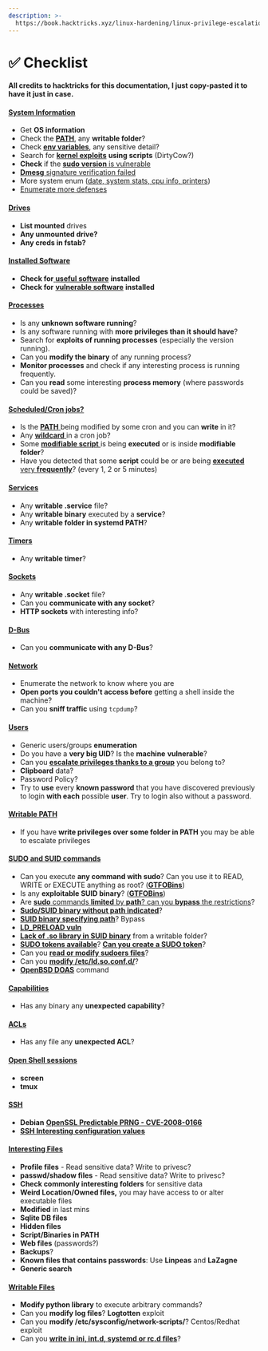 ```yaml
---
description: >-
  https://book.hacktricks.xyz/linux-hardening/linux-privilege-escalation-checklist
---
```


# ✅ Checklist

#### All credits to hacktricks for this documentation, I just copy-pasted it to have it just in case. <a href="#system-information" id="system-information"></a>

#### [System Information](https://book.hacktricks.xyz/linux-hardening/privilege-escalation#system-information) <a href="#system-information" id="system-information"></a>

* Get **OS information**
* Check the [**PATH**](https://book.hacktricks.xyz/linux-hardening/privilege-escalation#path), any **writable folder**?
* Check [**env variables**](https://book.hacktricks.xyz/linux-hardening/privilege-escalation#env-info), any sensitive detail?
* Search for [**kernel exploits**](https://book.hacktricks.xyz/linux-hardening/privilege-escalation#kernel-exploits) **using scripts** (DirtyCow?)
* **Check** if the [**sudo version** is vulnerable](https://book.hacktricks.xyz/linux-hardening/privilege-escalation#sudo-version)
* [**Dmesg** signature verification failed](https://book.hacktricks.xyz/linux-hardening/privilege-escalation#dmesg-signature-verification-failed)
* More system enum ([date, system stats, cpu info, printers](https://book.hacktricks.xyz/linux-hardening/privilege-escalation#more-system-enumeration))
* [Enumerate more defenses](https://book.hacktricks.xyz/linux-hardening/privilege-escalation#enumerate-possible-defenses)

#### [Drives](https://book.hacktricks.xyz/linux-hardening/privilege-escalation#drives) <a href="#drives" id="drives"></a>

* **List mounted** drives
* **Any unmounted drive?**
* **Any creds in fstab?**

#### [**Installed Software**](https://book.hacktricks.xyz/linux-hardening/privilege-escalation#installed-software) <a href="#installed-software" id="installed-software"></a>

* **Check for**[ **useful software**](https://book.hacktricks.xyz/linux-hardening/privilege-escalation#useful-software) **installed**
* **Check for** [**vulnerable software**](https://book.hacktricks.xyz/linux-hardening/privilege-escalation#vulnerable-software-installed) **installed**

#### [Processes](https://book.hacktricks.xyz/linux-hardening/privilege-escalation#processes) <a href="#processes" id="processes"></a>

* Is any **unknown software running**?
* Is any software running with **more privileges than it should have**?
* Search for **exploits of running processes** (especially the version running).
* Can you **modify the binary** of any running process?
* **Monitor processes** and check if any interesting process is running frequently.
* Can you **read** some interesting **process memory** (where passwords could be saved)?

#### [Scheduled/Cron jobs?](https://book.hacktricks.xyz/linux-hardening/privilege-escalation#scheduled-jobs) <a href="#scheduled-cron-jobs" id="scheduled-cron-jobs"></a>

* Is the [**PATH** ](https://book.hacktricks.xyz/linux-hardening/privilege-escalation#cron-path)being modified by some cron and you can **write** in it?
* Any [**wildcard** ](https://book.hacktricks.xyz/linux-hardening/privilege-escalation#cron-using-a-script-with-a-wildcard-wildcard-injection)in a cron job?
* Some [**modifiable script** ](https://book.hacktricks.xyz/linux-hardening/privilege-escalation#cron-script-overwriting-and-symlink)is being **executed** or is inside **modifiable folder**?
* Have you detected that some **script** could be or are being [**executed** very **frequently**](https://book.hacktricks.xyz/linux-hardening/privilege-escalation#frequent-cron-jobs)? (every 1, 2 or 5 minutes)

#### [Services](https://book.hacktricks.xyz/linux-hardening/privilege-escalation#services) <a href="#services" id="services"></a>

* Any **writable .service** file?
* Any **writable binary** executed by a **service**?
* Any **writable folder in systemd PATH**?

#### [Timers](https://book.hacktricks.xyz/linux-hardening/privilege-escalation#timers) <a href="#timers" id="timers"></a>

* Any **writable timer**?

#### [Sockets](https://book.hacktricks.xyz/linux-hardening/privilege-escalation#sockets) <a href="#sockets" id="sockets"></a>

* Any **writable .socket** file?
* Can you **communicate with any socket**?
* **HTTP sockets** with interesting info?

#### [D-Bus](https://book.hacktricks.xyz/linux-hardening/privilege-escalation#d-bus) <a href="#d-bus" id="d-bus"></a>

* Can you **communicate with any D-Bus**?

#### [Network](https://book.hacktricks.xyz/linux-hardening/privilege-escalation#network) <a href="#network" id="network"></a>

* Enumerate the network to know where you are
* **Open ports you couldn't access before** getting a shell inside the machine?
* Can you **sniff traffic** using `tcpdump`?

#### [Users](https://book.hacktricks.xyz/linux-hardening/privilege-escalation#users) <a href="#users" id="users"></a>

* Generic users/groups **enumeration**
* Do you have a **very big UID**? Is the **machine** **vulnerable**?
* Can you [**escalate privileges thanks to a group**](https://book.hacktricks.xyz/linux-hardening/privilege-escalation/interesting-groups-linux-pe) you belong to?
* **Clipboard** data?
* Password Policy?
* Try to **use** every **known password** that you have discovered previously to login **with each** possible **user**. Try to login also without a password.

#### [Writable PATH](https://book.hacktricks.xyz/linux-hardening/privilege-escalation#writable-path-abuses) <a href="#writable-path" id="writable-path"></a>

* If you have **write privileges over some folder in PATH** you may be able to escalate privileges

#### [SUDO and SUID commands](https://book.hacktricks.xyz/linux-hardening/privilege-escalation#sudo-and-suid) <a href="#sudo-and-suid-commands" id="sudo-and-suid-commands"></a>

* Can you execute **any command with sudo**? Can you use it to READ, WRITE or EXECUTE anything as root? ([**GTFOBins**](https://gtfobins.github.io/))
* Is any **exploitable SUID binary**? ([**GTFOBins**](https://gtfobins.github.io/))
* Are [**sudo** commands **limited** by **path**? can you **bypass** the restrictions](https://book.hacktricks.xyz/linux-hardening/privilege-escalation#sudo-execution-bypassing-paths)?
* [**Sudo/SUID binary without path indicated**](https://book.hacktricks.xyz/linux-hardening/privilege-escalation#sudo-command-suid-binary-without-command-path)?
* [**SUID binary specifying path**](https://book.hacktricks.xyz/linux-hardening/privilege-escalation#suid-binary-with-command-path)? Bypass
* [**LD\_PRELOAD vuln**](https://book.hacktricks.xyz/linux-hardening/privilege-escalation#ld\_preload)
* [**Lack of .so library in SUID binary**](https://book.hacktricks.xyz/linux-hardening/privilege-escalation#suid-binary-so-injection) from a writable folder?
* [**SUDO tokens available**](https://book.hacktricks.xyz/linux-hardening/privilege-escalation#reusing-sudo-tokens)? [**Can you create a SUDO token**](https://book.hacktricks.xyz/linux-hardening/privilege-escalation#var-run-sudo-ts-less-than-username-greater-than)?
* Can you [**read or modify sudoers files**](https://book.hacktricks.xyz/linux-hardening/privilege-escalation#etc-sudoers-etc-sudoers-d)?
* Can you [**modify /etc/ld.so.conf.d/**](https://book.hacktricks.xyz/linux-hardening/privilege-escalation#etc-ld-so-conf-d)?
* [**OpenBSD DOAS**](https://book.hacktricks.xyz/linux-hardening/privilege-escalation#doas) command

#### [Capabilities](https://book.hacktricks.xyz/linux-hardening/privilege-escalation#capabilities) <a href="#capabilities" id="capabilities"></a>

* Has any binary any **unexpected capability**?

#### [ACLs](https://book.hacktricks.xyz/linux-hardening/privilege-escalation#acls) <a href="#acls" id="acls"></a>

* Has any file any **unexpected ACL**?

#### [Open Shell sessions](https://book.hacktricks.xyz/linux-hardening/privilege-escalation#open-shell-sessions) <a href="#open-shell-sessions" id="open-shell-sessions"></a>

* **screen**
* **tmux**

#### [SSH](https://book.hacktricks.xyz/linux-hardening/privilege-escalation#ssh) <a href="#ssh" id="ssh"></a>

* **Debian** [**OpenSSL Predictable PRNG - CVE-2008-0166**](https://book.hacktricks.xyz/linux-hardening/privilege-escalation#debian-openssl-predictable-prng-cve-2008-0166)
* [**SSH Interesting configuration values**](https://book.hacktricks.xyz/linux-hardening/privilege-escalation#ssh-interesting-configuration-values)

#### [Interesting Files](https://book.hacktricks.xyz/linux-hardening/privilege-escalation#interesting-files) <a href="#interesting-files" id="interesting-files"></a>

* **Profile files** - Read sensitive data? Write to privesc?
* **passwd/shadow files** - Read sensitive data? Write to privesc?
* **Check commonly interesting folders** for sensitive data
* **Weird Location/Owned files,** you may have access to or alter executable files
* **Modified** in last mins
* **Sqlite DB files**
* **Hidden files**
* **Script/Binaries in PATH**
* **Web files** (passwords?)
* **Backups**?
* **Known files that contains passwords**: Use **Linpeas** and **LaZagne**
* **Generic search**

#### [**Writable Files**](https://book.hacktricks.xyz/linux-hardening/privilege-escalation#writable-files) <a href="#writable-files" id="writable-files"></a>

* **Modify python library** to execute arbitrary commands?
* Can you **modify log files**? **Logtotten** exploit
* Can you **modify /etc/sysconfig/network-scripts/**? Centos/Redhat exploit
* Can you [**write in ini, int.d, systemd or rc.d files**](https://book.hacktricks.xyz/linux-hardening/privilege-escalation#init-init-d-systemd-and-rc-d)?
